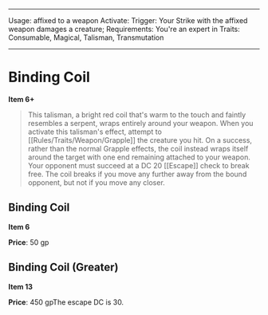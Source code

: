 
---
Usage: affixed to a weapon
Activate: 
Trigger: Your Strike with the affixed weapon damages a creature;
Requirements: You're an expert in
Traits: Consumable, Magical, Talisman, Transmutation

---

# Binding Coil

**Item 6+**

> This talisman, a bright red coil that's warm to the touch and faintly resembles a serpent, wraps entirely around your weapon. When you activate this talisman's effect, attempt to [[Rules/Traits/Weapon/Grapple]] the creature you hit. On a success, rather than the normal Grapple effects, the coil instead wraps itself around the target with one end remaining attached to your weapon. Your opponent must succeed at a DC 20 [[Escape]] check to break free. The coil breaks if you move any further away from the bound opponent, but not if you move any closer.

## Binding Coil

**Item 6**

**Price**: 50 gp

## Binding Coil (Greater)

**Item 13**

**Price**: 450 gpThe escape DC is 30.
